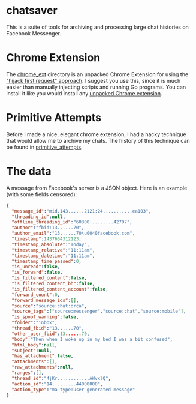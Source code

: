 # chatsaver

This is a suite of tools for archiving and processing large chat histories on Facebook Messenger.

# Chrome Extension

The [chrome_ext](chrome_ext) directory is an unpacked Chrome Extension for using the ["hijack first request" approach](primitive_attempts/README.md#the-hijack-first-request-approach). I suggest you use this, since it is much easier than manually injecting scripts and running Go programs. You can install it like you would install any [unpacked Chrome extension](https://developer.chrome.com/extensions/getstarted#unpacked).

# Primitive Attempts

Before I made a nice, elegant chrome extension, I had a hacky technique that would allow me to archive my chats. The history of this technique can be found in [primitive_attempts](primitive_attempts).

# The data

A message from Facebook's server is a JSON object. Here is an example (with some fields censored):

```json
{
  "message_id":"mid.143......2121:24...........ea103",
  "threading_id":null,
  "offline_threading_id":"60300.........42707",
  "author":"fbid:13......70",
  "author_email":"13......70\u0040facebook.com",
  "timestamp":1437664312123,
  "timestamp_absolute":"Today",
  "timestamp_relative":"11:11am",
  "timestamp_datetime":"11:11am",
  "timestamp_time_passed":0,
  "is_unread":false,
  "is_forward":false,
  "is_filtered_content":false,
  "is_filtered_content_bh":false,
  "is_filtered_content_account":false,
  "forward_count":0,
  "forward_message_ids":[],
  "source":"source:chat:orca",
  "source_tags":["source:messenger","source:chat","source:mobile"],
  "is_spoof_warning":false,
  "folder":"inbox",
  "thread_fbid":"13......70",
  "other_user_fbid":13......70,
  "body":"Then when I woke up in my bed I was a bit confused",
  "html_body":null,
  "subject":null,
  "has_attachment":false,
  "attachments":[],
  "raw_attachments":null,
  "ranges":[],
  "thread_id":"4jKr............AWvxlQ",
  "action_id":"14.........44000000",
  "action_type":"ma-type:user-generated-message"
}
```
